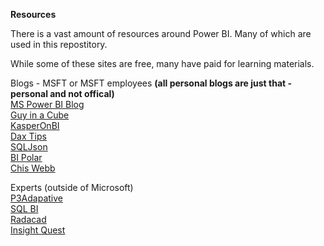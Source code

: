 **Resources**

There is a vast amount of resources around Power BI.  Many of which are used in this repostitory.

While some of these sites are free, many have paid for learning materials.  

Blogs - MSFT or MSFT employees **(all personal blogs are just that - personal and not offical)**</br>
[MS Power BI Blog](https://powerbi.microsoft.com/en-us/blog/)</br>
[Guy in a Cube](https://guyinacube.com/)</br>
[KasperOnBI](https://www.kasperonbi.com/)</br>
[Dax Tips](https://dax.tips/)</br>
[SQLJson](http://sqljason.com/)</br>
[BI Polar](https://ssbipolar.com/)</br>
[Chis Webb](https://blog.crossjoin.co.uk/)</br>


Experts (outside of Microsoft)</br>
[P3Adapative](https://p3adaptive.com/)</br>
[SQL BI](https://www.sqlbi.com/)</br>
[Radacad](https://radacad.com/)</br>
[Insight Quest](https://insightsquest.com/)</br>


 



